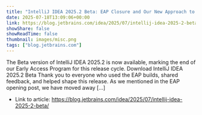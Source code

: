```yaml
---
title: "IntelliJ IDEA 2025.2 Beta: EAP Closure and Our New Approach to Release Updates"
date: 2025-07-18T13:09:06+00:00
link: https://blog.jetbrains.com/idea/2025/07/intellij-idea-2025-2-beta/
showShare: false
showReadTime: false
thumbnail: images/misc.png
tags: ["blog.jetbrains.com"]
---
```

The Beta version of IntelliJ IDEA 2025.2 is now available, marking the end of our Early Access Program for this release cycle. Download IntelliJ IDEA 2025.2 Beta Thank you to everyone who used the EAP builds, shared feedback, and helped shape this release. As we mentioned in the EAP opening post, we have moved away […]

- Link to article: https://blog.jetbrains.com/idea/2025/07/intellij-idea-2025-2-beta/